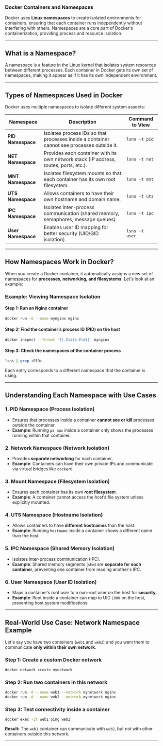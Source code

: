 ### **Docker Containers and Namespaces**

Docker uses **Linux namespaces** to create isolated environments for containers, ensuring that each container runs independently without interfering with others. Namespaces are a core part of Docker's containerization, providing process and resource isolation.

---

## **What is a Namespace?**
A namespace is a feature in the Linux kernel that isolates system resources between different processes. Each container in Docker gets its own set of namespaces, making it appear as if it has its own independent environment.

---

## **Types of Namespaces Used in Docker**
Docker uses multiple namespaces to isolate different system aspects:

| Namespace  | Description | Command to View |
|------------|------------|----------------|
| **PID Namespace** | Isolates process IDs so that processes inside a container cannot see processes outside it. | `lsns -t pid` |
| **NET Namespace** | Provides each container with its own network stack (IP address, routes, ports, etc.). | `lsns -t net` |
| **MNT Namespace** | Isolates filesystem mounts so that each container has its own root filesystem. | `lsns -t mnt` |
| **UTS Namespace** | Allows containers to have their own hostname and domain name. | `lsns -t uts` |
| **IPC Namespace** | Isolates inter-process communication (shared memory, semaphores, message queues). | `lsns -t ipc` |
| **User Namespace** | Enables user ID mapping for better security (UID/GID isolation). | `lsns -t user` |

---

## **How Namespaces Work in Docker?**
When you create a Docker container, it automatically assigns a new set of namespaces for **processes, networking, and filesystems**. Let's look at an example:

### **Example: Viewing Namespace Isolation**
#### **Step 1: Run an Nginx container**
```bash
docker run -d --name mynginx nginx
```
#### **Step 2: Find the container’s process ID (PID) on the host**
```bash
docker inspect --format '{{.State.Pid}}' mynginx
```
#### **Step 3: Check the namespaces of the container process**
```bash
lsns | grep <PID>
```
Each entry corresponds to a different namespace that the container is using.

---

## **Understanding Each Namespace with Use Cases**
### **1. PID Namespace (Process Isolation)**
- Ensures that processes inside a container **cannot see or kill** processes outside the container.
- **Example**: Running `ps aux` inside a container only shows the processes running within that container.

### **2. Network Namespace (Network Isolation)**
- Provides **separate networking** for each container.
- **Example**: Containers can have their own private IPs and communicate via virtual bridges like `docker0`.

### **3. Mount Namespace (Filesystem Isolation)**
- Ensures each container has its own **root filesystem**.
- **Example**: A container cannot access the host’s file system unless explicitly mounted.

### **4. UTS Namespace (Hostname Isolation)**
- Allows containers to have **different hostnames** than the host.
- **Example**: Running `hostname` inside a container shows a different name than the host.

### **5. IPC Namespace (Shared Memory Isolation)**
- Isolates inter-process communication (IPC).
- **Example**: Shared memory segments (`shm`) are **separate for each container**, preventing one container from reading another's IPC.

### **6. User Namespace (User ID Isolation)**
- Maps a container’s root user to a non-root user on the host for **security**.
- **Example**: Root inside a container can map to UID `1000` on the host, preventing host system modifications.

---

## **Real-World Use Case: Network Namespace Example**
Let's say you have two containers (`web1` and `web2`) and you want them to communicate **only within their own network**.

### **Step 1: Create a custom Docker network**
```bash
docker network create mynetwork
```
### **Step 2: Run two containers in this network**
```bash
docker run -d --name web1 --network mynetwork nginx
docker run -d --name web2 --network mynetwork nginx
```
### **Step 3: Test connectivity inside a container**
```bash
docker exec -it web1 ping web2
```
**Result:** The `web1` container can communicate with `web2`, but not with other containers outside this network.

---
